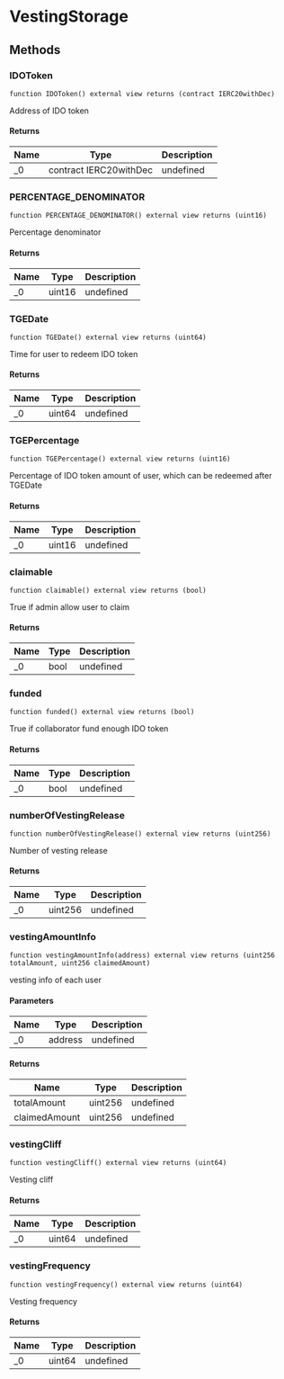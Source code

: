 # VestingStorage









## Methods

### IDOToken

```solidity
function IDOToken() external view returns (contract IERC20withDec)
```

Address of IDO token




#### Returns

| Name | Type | Description |
|---|---|---|
| _0 | contract IERC20withDec | undefined |

### PERCENTAGE_DENOMINATOR

```solidity
function PERCENTAGE_DENOMINATOR() external view returns (uint16)
```

Percentage denominator




#### Returns

| Name | Type | Description |
|---|---|---|
| _0 | uint16 | undefined |

### TGEDate

```solidity
function TGEDate() external view returns (uint64)
```

Time for user to redeem IDO token




#### Returns

| Name | Type | Description |
|---|---|---|
| _0 | uint64 | undefined |

### TGEPercentage

```solidity
function TGEPercentage() external view returns (uint16)
```

Percentage of IDO token amount of user, which can be redeemed after TGEDate




#### Returns

| Name | Type | Description |
|---|---|---|
| _0 | uint16 | undefined |

### claimable

```solidity
function claimable() external view returns (bool)
```

True if admin allow user to claim




#### Returns

| Name | Type | Description |
|---|---|---|
| _0 | bool | undefined |

### funded

```solidity
function funded() external view returns (bool)
```

True if collaborator fund enough IDO token




#### Returns

| Name | Type | Description |
|---|---|---|
| _0 | bool | undefined |

### numberOfVestingRelease

```solidity
function numberOfVestingRelease() external view returns (uint256)
```

Number of vesting release




#### Returns

| Name | Type | Description |
|---|---|---|
| _0 | uint256 | undefined |

### vestingAmountInfo

```solidity
function vestingAmountInfo(address) external view returns (uint256 totalAmount, uint256 claimedAmount)
```

vesting info of each user



#### Parameters

| Name | Type | Description |
|---|---|---|
| _0 | address | undefined |

#### Returns

| Name | Type | Description |
|---|---|---|
| totalAmount | uint256 | undefined |
| claimedAmount | uint256 | undefined |

### vestingCliff

```solidity
function vestingCliff() external view returns (uint64)
```

Vesting cliff




#### Returns

| Name | Type | Description |
|---|---|---|
| _0 | uint64 | undefined |

### vestingFrequency

```solidity
function vestingFrequency() external view returns (uint64)
```

Vesting frequency




#### Returns

| Name | Type | Description |
|---|---|---|
| _0 | uint64 | undefined |




